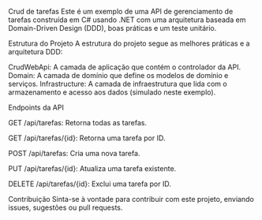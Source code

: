 Crud de tarefas
Este é um exemplo de uma API de gerenciamento de tarefas construída em C# usando .NET  com uma arquitetura baseada em Domain-Driven Design (DDD), boas práticas e um teste unitário.

Estrutura do Projeto
A estrutura do projeto segue as melhores práticas e a arquitetura DDD:

CrudWebApi: A camada de aplicação que contém o controlador da API.
Domain: A camada de domínio que define os modelos de domínio e serviços.
Infrastructure: A camada de infraestrutura que lida com o armazenamento e acesso aos dados (simulado neste exemplo).

Endpoints da API

GET /api/tarefas: Retorna todas as tarefas.

GET /api/tarefas/{id}: Retorna uma tarefa por ID.

POST /api/tarefas: Cria uma nova tarefa.

PUT /api/tarefas/{id}: Atualiza uma tarefa existente.

DELETE /api/tarefas/{id}: Exclui uma tarefa por ID.

Contribuição
Sinta-se à vontade para contribuir com este projeto, enviando issues, sugestões ou pull requests.
